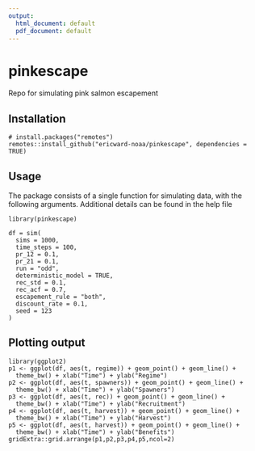 ```yaml
---
output:
  html_document: default
  pdf_document: default
---
```

# pinkescape
Repo for simulating pink salmon escapement


## Installation

```{r, eval=FALSE}
# install.packages("remotes")
remotes::install_github("ericward-noaa/pinkescape", dependencies = TRUE)
```

## Usage

The package consists of a single function for simulating data, with the following arguments. Additional details can be found in the help file 

```{r, eval=TRUE}
library(pinkescape)

df = sim(
  sims = 1000,
  time_steps = 100,
  pr_12 = 0.1,
  pr_21 = 0.1,
  run = "odd",
  deterministic_model = TRUE,
  rec_std = 0.1,
  rec_acf = 0.7,
  escapement_rule = "both",
  discount_rate = 0.1,
  seed = 123
)
```

## Plotting output

```{r, eval=FALSE}
library(ggplot2)
p1 <- ggplot(df, aes(t, regime)) + geom_point() + geom_line() +
  theme_bw() + xlab("Time") + ylab("Regime")
p2 <- ggplot(df, aes(t, spawners)) + geom_point() + geom_line() +
  theme_bw() + xlab("Time") + ylab("Spawners")
p3 <- ggplot(df, aes(t, rec)) + geom_point() + geom_line() +
  theme_bw() + xlab("Time") + ylab("Recruitment")
p4 <- ggplot(df, aes(t, harvest)) + geom_point() + geom_line() +
  theme_bw() + xlab("Time") + ylab("Harvest")
p5 <- ggplot(df, aes(t, harvest)) + geom_point() + geom_line() +
  theme_bw() + xlab("Time") + ylab("Benefits")
gridExtra::grid.arrange(p1,p2,p3,p4,p5,ncol=2)
```
  
